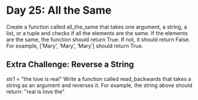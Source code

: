 # Day 25: All the Same
Create a function called all_the_same that takes one
argument, a string, a list, or a tuple and checks if all the
elements are the same. If the elements are the same, the function
should return True. If not, it should return False. For example,
[‘Mary’, ‘Mary’, ‘Mary’] should return True.

## Extra Challenge: Reverse a String
str1 = "the love is real"
Write a function called read_backwards that takes a string as
an argument and reverses it. For example, the string above
should return: "real is love the"